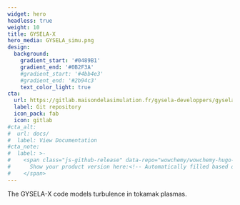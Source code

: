```yaml
---
widget: hero
headless: true
weight: 10
title: GYSELA-X
hero_media: GYSELA_simu.png
design:
  background:
    gradient_start: '#0489B1'
    gradient_end: '#0B2F3A'
    #gradient_start: '#4bb4e3'
    #gradient_end: '#2b94c3'
    text_color_light: true
cta:
  url: https://gitlab.maisondelasimulation.fr/gysela-developpers/gysela
  label: Git repository
  icon_pack: fab
  icon: gitlab
#cta_alt:
#  url: docs/
#  label: View Documentation
#cta_note:
#  label: >-
#    <span class="js-github-release" data-repo="wowchemy/wowchemy-hugo-modules">
#      Show your product version here:<!-- Automatically filled based on data-repo value -->
#    </span>
---
```


The GYSELA-X code models turbulence in tokamak plasmas.
